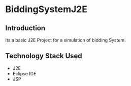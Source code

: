 BiddingSystemJ2E
===================

Introduction
------------------
Its a basic J2E Project for a simulation of bidding System.

Technology Stack Used
----------------------
- J2E
- Eclipse IDE
- JSP
